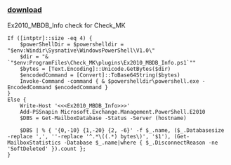 ﻿---
pid:            4110
poster:         Hermann Maurer
title:          
date:           2013-04-16 07:24:29
format:         posh
parent:         0
parent:         0

---

# 

### [download](4110.ps1)

Ex2010_MBDB_Info check for Check_MK

```posh
If ([intptr]::size -eq 4) {
	$powerShellDir = $powershelldir = "$env:Windir\Sysnative\WindowsPowerShell\V1.0\"
	$dir = "& `"$env:ProgramFiles\Check_MK\plugins\Ex2010_MBDB_Info.ps1`""
	$bytes = [Text.Encoding]::Unicode.GetBytes($dir)
	$encodedCommand = [Convert]::ToBase64String($bytes)
	Invoke-Command -command { & $powershelldir\powershell.exe -EncodedCommand $encodedCommand }
}
Else {
	Write-Host '<<<Ex2010_MBDB_Info>>>' 
	Add-PSSnapin Microsoft.Exchange.Management.PowerShell.E2010 
	$DBS = Get-MailboxDatabase -Status -Server (hostname) 
	
	$DBS | % { '{0,-10} {1,-20} {2, -6}' -f $_.name, ($_.Databasesize -replace ',', ''-replace '^.*\((.*) bytes\)', '$1'), (Get-MailboxStatistics -Database $_.name|where { $_.DisconnectReason -ne 'SoftDeleted' }).count };
}
```

